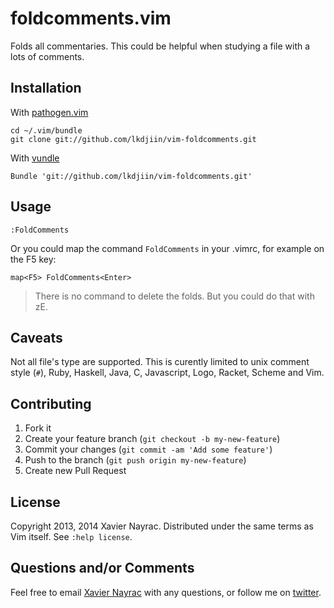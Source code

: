 foldcomments.vim
================

Folds all commentaries. This could be helpful when studying a file
with a lots of comments.

Installation
------------

With [pathogen.vim](https://github.com/tpope/vim-pathogen)

    cd ~/.vim/bundle
    git clone git://github.com/lkdjiin/vim-foldcomments.git

With [vundle](https://github.com/gmarik/Vundle.vim)

    Bundle 'git://github.com/lkdjiin/vim-foldcomments.git'

Usage
-----

    :FoldComments

Or you could map the command `FoldComments` in your .vimrc, for example
on the F5 key:

    map<F5> FoldComments<Enter>

> There is no command to delete the folds. But you could do that with zE.

Caveats
-------

Not all file's type are supported. This is curently limited to unix comment
style (`#`), Ruby, Haskell, Java, C, Javascript, Logo, Racket, Scheme
and Vim.

Contributing
-------------------------

1. Fork it
2. Create your feature branch (`git checkout -b my-new-feature`)
3. Commit your changes (`git commit -am 'Add some feature'`)
4. Push to the branch (`git push origin my-new-feature`)
5. Create new Pull Request

License
--------------------------

Copyright 2013, 2014 Xavier Nayrac. Distributed under the same terms as
Vim itself. See `:help license`.

Questions and/or Comments
--------------------------

Feel free to email [Xavier Nayrac](mailto:xavier.nayrac@gmail.com)
with any questions, or follow me on [twitter](https://twitter.com/lkdjiin).
